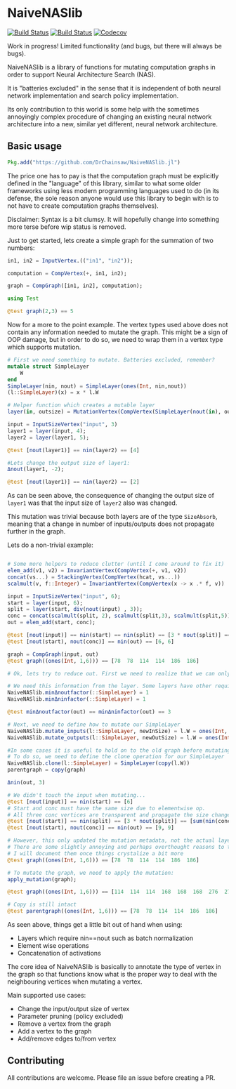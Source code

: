 # NaiveNASlib

[![Build Status](https://travis-ci.com/DrChainsaw/NaiveNASlib.jl.svg?branch=master)](https://travis-ci.com/DrChainsaw/NaiveNASlib.jl)
[![Build Status](https://ci.appveyor.com/api/projects/status/github/DrChainsaw/NaiveNASlib.jl?svg=true)](https://ci.appveyor.com/project/DrChainsaw/NaiveNASlib-jl)
[![Codecov](https://codecov.io/gh/DrChainsaw/NaiveNASlib.jl/branch/master/graph/badge.svg)](https://codecov.io/gh/DrChainsaw/NaiveNASlib.jl)

Work in progress! Limited functionality (and bugs, but there will always be bugs).

NaiveNASlib is a library of functions for mutating computation graphs in order to support Neural Architecture Search (NAS).

It is "batteries excluded" in the sense that it is independent of both neural network implementation and search policy implementation.

Its only contribution to this world is some help with the sometimes annoyingly complex procedure of changing an existing neural network architecture into a new, similar yet different, neural network architecture.

## Basic usage

```julia
Pkg.add("https://github.com/DrChainsaw/NaiveNASlib.jl")
```

The price one has to pay is that the computation graph must be explicitly defined in the "language" of this library, similar to what some older frameworks using less modern programming languages used to do (in its defense, the sole reason anyone would use this library to begin with is to not have to create computation graphs themselves).

Disclaimer: Syntax is a bit clumsy. It will hopefully change into something more terse before wip status is removed.

Just to get started, lets create a simple graph for the summation of two numbers:
```julia
in1, in2 = InputVertex.(("in1", "in2"));

computation = CompVertex(+, in1, in2);

graph = CompGraph([in1, in2], computation);

using Test

@test graph(2,3) == 5
```

Now for a more to the point example. The vertex types used above does not contain any information needed to mutate the graph. This might be a sign of OOP damage, but in order to do so, we need to wrap them in a vertex type which supports mutation.

```julia
# First we need something to mutate. Batteries excluded, remember?
mutable struct SimpleLayer
    W
end
SimpleLayer(nin, nout) = SimpleLayer(ones(Int, nin,nout))
(l::SimpleLayer)(x) = x * l.W

# Helper function which creates a mutable layer
layer(in, outsize) = MutationVertex(CompVertex(SimpleLayer(nout(in), outsize), in), IoSize(nout(in), outsize), SizeAbsorb())

input = InputSizeVertex("input", 3)
layer1 = layer(input, 4);
layer2 = layer(layer1, 5);

@test [nout(layer1)] == nin(layer2) == [4]

#Lets change the output size of layer1:
Δnout(layer1, -2);

@test [nout(layer1)] == nin(layer2) == [2]
```
As can be seen above, the consequence of changing the output size of ```layer1``` was that the input size of ```layer2``` also was changed.

This mutation was trivial because both layers are of the type ```SizeAbsorb```, meaning that a change in number of inputs/outputs does not propagate further in the graph.

Lets do a non-trivial example:
```julia

# Some more helpers to reduce clutter (until I come around to fix it)
elem_add(v1, v2) = InvariantVertex(CompVertex(+, v1, v2))
concat(vs...) = StackingVertex(CompVertex(hcat, vs...))
scalmult(v, f::Integer) = InvariantVertex(CompVertex(x -> x .* f, v))

input = InputSizeVertex("input", 6);
start = layer(input, 6);
split = layer(start, div(nout(input) , 3));
conc = concat(scalmult(split, 2), scalmult(split,3), scalmult(split,5));
out = elem_add(start, conc);

@test [nout(input)] == nin(start) == nin(split) == [3 * nout(split)] == [sum(nin(conc))] == [nout(out)] == [6]
@test [nout(start), nout(conc)] == nin(out) == [6, 6]

graph = CompGraph(input, out)
@test graph((ones(Int, 1,6))) == [78  78  114  114  186  186]

# Ok, lets try to reduce out. First we need to realize that we can only change it by integer multiples of 3 as it is connected to "split" through three paths which require nin==nout

# We need this information from the layer. Some layers have other requirements
NaiveNASlib.minΔnoutfactor(::SimpleLayer) = 1
NaiveNASlib.minΔninfactor(::SimpleLayer) = 1

@test minΔnoutfactor(out) == minΔninfactor(out) == 3

# Next, we need to define how to mutate our SimpleLayer
NaiveNASlib.mutate_inputs(l::SimpleLayer, newInSize) = l.W = ones(Int, newInSize, size(l.W,2))
NaiveNASlib.mutate_outputs(l::SimpleLayer, newOutSize) = l.W = ones(Int, size(l.W,1), newOutSize)

#In some cases it is useful to hold on to the old graph before mutating
# To do so, we need to define the clone operation for our SimpleLayer
NaiveNASlib.clone(l::SimpleLayer) = SimpleLayer(copy(l.W))
parentgraph = copy(graph)

Δnin(out, 3)

# We didn't touch the input when mutating...
@test [nout(input)] == nin(start) == [6]
# Start and conc must have the same size due to elementwise op.
# All three conc vertices are transparent and propagate the size change to split
@test [nout(start)] == nin(split) == [3 * nout(split)] == [sum(nin(conc))] == [nout(out)] == [9]
@test [nout(start), nout(conc)] == nin(out) == [9, 9]

# However, this only updated the mutation metadata, not the actual layer.
# There are some slightly annoying and perhaps overthought reasons to this
# I will document them once things crystalize a bit more
@test graph((ones(Int, 1,6))) == [78  78  114  114  186  186]

# To mutate the graph, we need to apply the mutation:
apply_mutation(graph);

@test graph((ones(Int, 1,6))) == [114  114  114  168  168  168  276  276  276]

# Copy is still intact
@test parentgraph((ones(Int, 1,6))) == [78  78  114  114  186  186]

```


As seen above, things get a little bit out of hand when using:

* Layers which require nin==nout such as batch normalization
* Element wise operations
* Concatenation of activations  

The core idea of NaiveNASlib is basically to annotate the type of vertex in the graph so that functions know what is the proper way to deal with the neighbouring vertices when mutating a vertex.

Main supported use cases:
* Change the input/output size of vertex
* Parameter pruning (policy excluded)
* Remove a vertex from the graph
* Add a vertex to the graph
* Add/remove edges to/from vertex

## Contributing

All contributions are welcome. Please file an issue before creating a PR.
